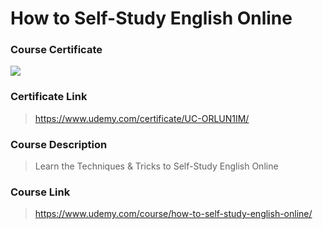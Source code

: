 # How to Self-Study English Online

### Course Certificate
![](https://udemy-certificate.s3.amazonaws.com/image/UC-ORLUN1IM.jpg?l=null)

### Certificate Link
> https://www.udemy.com/certificate/UC-ORLUN1IM/

### Course Description
> Learn the Techniques & Tricks to Self-Study English Online

### Course Link
> https://www.udemy.com/course/how-to-self-study-english-online/
